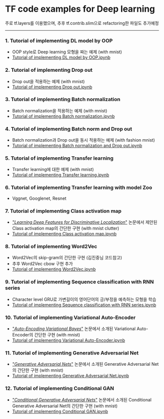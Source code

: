 # TF code examples for Deep learning
주로 tf.layers를 이용했으며, 추후 tf.contrib.slim으로 refactoring한 파일도 추가예정
- - -

### 1. Tutorial of implementing DL model by OOP
- OOP style로 Deep learning 모형을 짜는 예제 (with mnist)
- [Tutorial of implementing DL model by OOP.ipynb](https://github.com/aisolab/TF_code_examples_for_Deep_learning/blob/master/Tutorial%20of%20implementing%20DL%20model%20by%20OOP.ipynb)

### 2. Tutorial of implementing Drop out
- Drop out을 적용하는 예제 (with mnist)
- [Tutorial of implementing Drop out.ipynb](https://github.com/aisolab/TF_code_examples_for_Deep_learning/blob/master/Tutorial%20of%20implementing%20Batch%20norm%20and%20Drop%20out.ipynb)

### 3. Tutorial of implementing Batch normalization
- Batch normalization을 적용하는 예제 (with mnist)
- [Tutorial of implementing Batch normalization.ipynb](https://github.com/aisolab/TF_code_examples_for_Deep_learning/blob/master/Tutorial%20of%20implementing%20Batch%20normalization.ipynb)

### 4. Tutorial of implementing Batch norm and Drop out
- Batch normalization과 Drop out을 동시 적용하는 예제 (with fashion mnist)
- [Tutorial of implementing Batch normalization and Drop out.ipynb](https://github.com/aisolab/TF_code_examples_for_Deep_learning/blob/master/Tutorial%20of%20implementing%20Batch%20norm%20and%20Drop%20out.ipynb)

### 5. Tutorial of implementing Transfer learning
- Transfer learning에 대한 예제 (with mnist)
- [Tutorial of implementing Transfer learning.ipynb](https://github.com/aisolab/TF_code_examples_for_Deep_learning/blob/master/Tutorial%20of%20implementing%20Transfer%20learning.ipynb)

### 6. Tutorial of implementing Transfer learning with model Zoo
- Vggnet, Googlenet, Resnet

### 7. Tutorial of implementing Class activation map
- ["*Learning Deep Features for Discriminative Localization*"](https://www.cv-foundation.org/openaccess/content_cvpr_2016/papers/Zhou_Learning_Deep_Features_CVPR_2016_paper.pdf) 논문에서 제안된 Class activation map의 간단한 구현 (with mnist clutter)
- [Tutorial of implementing Class activation map.ipynb](https://github.com/aisolab/TF_code_examples_for_Deep_learning/blob/master/Tutorial%20of%20implementing%20Class%20activation%20map.ipynb)

### 8. Tutorial of implementing Word2Vec
- Word2Vec의 skip-gram의 간단한 구현 (김진중님 코드참고)
- 추후 Word2Vec cbow 구현 추가
- [Tutorial of implementing Word2Vec.ipynb](https://github.com/aisolab/TF_code_examples_for_Deep_learning/blob/master/Tutorial%20of%20implementing%20Word2Vec.ipynb)

### 9. Tutorial of implementing Sequence classification with RNN series
- Character level GRU로 가변길이의 영어단어의 긍/부정을 예측하는 모형을 학습
- [Tutorial of implementing Sequence classification with RNN series.ipynb](https://github.com/aisolab/TF_code_examples_for_Deep_learning/blob/master/Tutorial%20of%20implementing%20Sequence%20classification%20with%20RNN%20series.ipynb)

### 10. Tutorial of implementing Variational Auto-Encoder
- ["*Auto-Encoding Variational Bayes*"](https://arxiv.org/pdf/1312.6114.pdf) 논문에서 소개된 Variational Auto-Encoder의 간단한 구현 (with mnist)
- [Tutorial of implementing Variational Auto-Encoder.ipynb](https://github.com/aisolab/TF_code_examples_for_Deep_learning/blob/master/Tutorial%20of%20implementing%20Variational%20Auto-Encoder.ipynb)

### 11. Tutorial of implementing Generative Adversarial Net
- ["*Generative Adversarial Nets*"](https://papers.nips.cc/paper/5423-generative-adversarial-nets.pdf) 논문에서 소개된 Generative Adversarial Net의 간단한 구현 (with mnist)
- [Tutorial of implementing Generative Adversarial Net.ipynb](https://github.com/aisolab/TF_code_examples_for_Deep_learning/blob/master/Tutorial%20of%20implementing%20Generative%20Adversarial%20Net.ipynb)

### 12. Tutorial of implementing Conditional GAN
- ["*Conditional Generative Adversarial Nets*"](https://arxiv.org/pdf/1411.1784.pdf) 논문에서 소개된 Conditional Generative Adversarial Net의 간단한 구현 (with mnist)
- [Tutorial of implementing Conditional GAN.ipynb](https://github.com/aisolab/TF_code_examples_for_Deep_learning/blob/master/Tutorial%20of%20implementing%20Conditional%20GAN.ipynb)